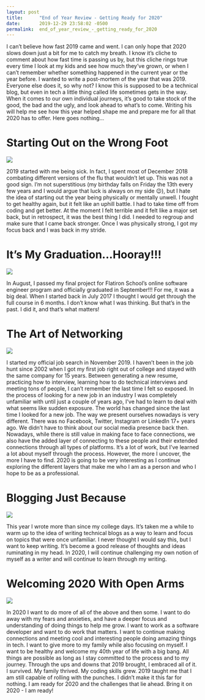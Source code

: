 ```yaml
---
layout: post
title:      "End of Year Review - Getting Ready for 2020"
date:       2019-12-29 23:58:02 -0500
permalink:  end_of_year_review_-_getting_ready_for_2020
---
```



I can’t believe how fast 2019 came and went.  I can only hope that 2020 slows down just a bit for me to catch my breath.  I know it’s cliche to comment about how fast time is passing us by, but this cliche rings true every time I look at my kids and see how much they’ve grown, or when I can’t remember whether something happened in the current year or the year before.  I wanted to write a post-mortem of the year that was 2019.  Everyone else does it, so why not?  I know this is supposed to be a technical blog, but even in tech a little thing called life sometimes gets in the way.  When it comes to our own individual journeys, it’s good to take stock of the good, the bad and the ugly, and look ahead to what’s to come.  Writing his will help me see how this year helped shape me and prepare me for all that 2020 has to offer.  Here goes nothing…


# Starting Out on the Wrong Foot

![](https://i.imgur.com/jNsMuQC.jpg)

2019 started with me being sick.  In fact, I spent most of December 2018 combating different versions of the flu that wouldn’t let up.  This was not a good sign.  I’m not superstitious (my birthday falls on Friday the 13th every few years and I would argue that luck is always on my side 😉), but I hate the idea of starting out the year being physically or mentally unwell.  I fought to get healthy again, but it felt like an uphill battle.  I had to take time off from coding and get better.  At the moment I felt terrible and it felt like a major set back, but in retrospect, it was the best thing I did.  I needed to regroup and make sure that I came back stronger.  Once I was physically strong, I got my focus back and I was back in my stride.

# It’s My Graduation...Hooray!!!

![](https://i.imgur.com/lSPUqkc.png?1)

In August, I passed my final project for Flatiron School’s online software engineer program and officially graduated in September!!!  For me, it was a big deal.  When I started back in July 2017 I thought I would get through the full course in 6 months.  I don’t know what I was thinking.  But that’s in the past.  I did it, and that’s what matters!

# The Art of Networking

![](https://i.imgur.com/RX4BeOj.jpg)

I started my official job search in November 2019.  I haven’t been in the job hunt since 2002 when I got my first job right out of college and stayed with the same company for 15 years.  Between generating a new resume, practicing how to interview, learning how to do technical interviews and meeting tons of people, I can’t remember the last time I felt so exposed.  In the process of looking for a new job in an industry I was completely unfamiliar with until just a couple of years ago, I've had to learn to deal with what seems like sudden exposure.  The world has changed since the last time I looked for a new job.  The way we present ourselves nowadays is very different.  There was no Facebook, Twitter, Instagram or LinkedIn 17+ years ago.  We didn’t have to think about our social media presence back then.  Nowadays, while there is still value in making face to face connections, we also have the added layer of connecting to these people and their extended connections through all types of platforms.  It’s a lot of work, but I’ve learned a lot about myself through the process.  However, the more I uncover, the more I have to find.  2020 is going to be very interesting as I continue exploring the different layers that make me who I am as a person and who I hope to be as a professional.

# Blogging Just Because

![](https://i.imgur.com/T28gW98.png)

This year I wrote more than since my college days.  It’s taken me a while to warm up to the idea of writing technical blogs as a way to learn and focus on topics that were once unfamiliar.  I never thought I would say this, but I want to keep writing.  It’s become a good release of thoughts and ideas ruminating in my head.  In 2020, I will continue challenging my own notion of myself as a writer and will continue to learn through my writing.

#  Welcoming 2020 With Open Arms
![](https://i.imgur.com/9Dfpacf.gifv)

In 2020 I want to do more of all of the above and then some.  I want to do away with my fears and anxieties, and have a deeper focus and understanding of doing things to help me grow.  I want to work as a software developer and want to do work that matters.  I want to continue making connections and meeting cool and interesting people doing amazing things in tech.  I want to give more to my family while also focusing on myself.  I want to be healthy and welcome my 40th year of life with a big bang.  All things are possible as long as I stay committed to the process and to my journey.  Through the ups and downs that 2019 brought, I embraced all of it.  I survived.  My family thrived.  My coding skills grew.  2019 taught me that I am still capable of rolling with the punches.  I didn’t make it this far for nothing. I am ready for 2020 and the challenges that lie ahead.  Bring it on 2020 - I am ready!

